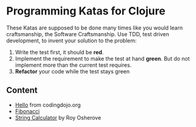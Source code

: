 # Programming Katas for Clojure

These Katas are supposed to be done many times like you would learn craftsmanship, the Software Craftsmanship.
Use TDD, test driven development, to invent your solution to the problem:

1. Write the test first, it should be **red**.
2. Implement the requirement to make the test at hand **green**.
   But do not implement more than the current test requires.
3. **Refactor** your code while the test stays green

## Content

- [Hello](doc/HELLO.md) from codingdojo.org
- [Fibonacci](doc/FIBS.md)
- [String Calculator](doc/STR-CALC.md) by Roy Osherove